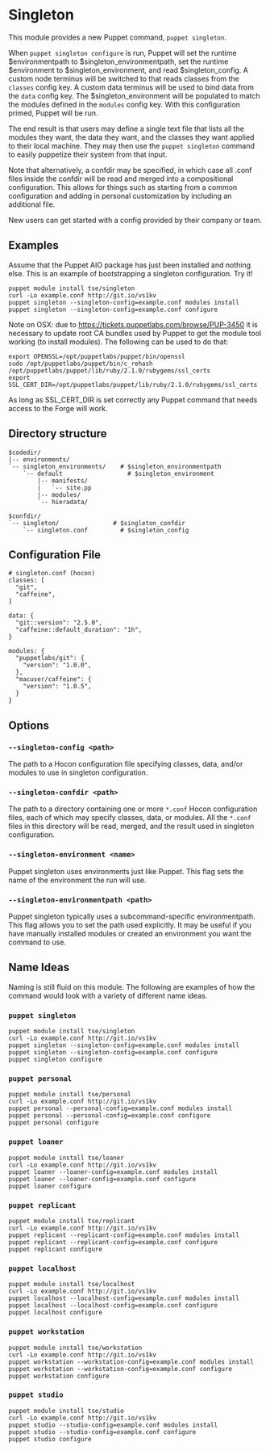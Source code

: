 # Singleton #

This module provides a new Puppet command, `puppet singleton`.

When `puppet singleton configure` is run, Puppet will set the runtime
$environmentpath to $singleton_environmentpath, set the runtime $environment
to $singleton_environment, and read $singleton_config. A custom node
terminus will be switched to that reads classes from the `classes` config key.
A custom data terminus will be used to bind data from the `data` config key.
The $singleton_environment will be populated to match the modules defined in
the `modules` config key. With this configuration primed, Puppet will be run.

The end result is that users may define a single text file that lists all the
modules they want, the data they want, and the classes they want applied to
their local machine. They may then use the `puppet singleton` command to
easily puppetize their system from that input.

Note that alternatively, a confdir may be specified, in which case all .conf
files inside the confdir will be read and merged into a compositional
configuration. This allows for things such as starting from a common
configuration and adding in personal customization by including an additional
file.

New users can get started with a config provided by their company or team.

## Examples ##

Assume that the Puppet AIO package has just been installed and nothing else.
This is an example of bootstrapping a singleton configuration. Try it!

    puppet module install tse/singleton
    curl -Lo example.conf http://git.io/vs1kv
    puppet singleton --singleton-config=example.conf modules install
    puppet singleton --singleton-config=example.conf configure

Note on OSX: due to https://tickets.puppetlabs.com/browse/PUP-3450 it is
necessary to update root CA bundles used by Puppet to get the module tool
working (to install modules). The following can be used to do that:

    export OPENSSL=/opt/puppetlabs/puppet/bin/openssl
    sudo /opt/puppetlabs/puppet/bin/c_rehash /opt/puppetlabs/puppet/lib/ruby/2.1.0/rubygems/ssl_certs
    export SSL_CERT_DIR=/opt/puppetlabs/puppet/lib/ruby/2.1.0/rubygems/ssl_certs

As long as SSL_CERT_DIR is set correctly any Puppet command that needs access to the
Forge will work.

## Directory structure ##

    $codedir/
    |-- environments/
    `-- singleton_environments/    # $singleton_environmentpath
        `-- default                  # $singleton_environment
            |-- manifests/
            |   `-- site.pp
            |-- modules/
            `-- hieradata/

    $confdir/
    `-- singleton/               # $singleton_confdir
        `-- singleton.conf         # $singleton_config

## Configuration File ##

    # singleton.conf (hocon)
    classes: [
      "git",
      "caffeine",
    ]

    data: {
      "git::version": "2.5.0",
      "caffeine::default_duration": "1h",
    }

    modules: {
      "puppetlabs/git": {
        "version": "1.0.0",
      },
      "macuser/caffeine": {
        "version": "1.0.5",
      }
    }

## Options ##

### `--singleton-config <path>` ###

The path to a Hocon configuration file specifying classes, data, and/or modules
to use in singleton configuration.

### `--singleton-confdir <path>` ###

The path to a directory containing one or more `*.conf` Hocon configuration
files, each of which may specify classes, data, or modules. All the `*.conf`
files in this directory will be read, merged, and the result used in singleton
configuration.

### `--singleton-environment <name>` ###

Puppet singleton uses environments just like Puppet. This flag sets the name of
the environment the run will use.

### `--singleton-environmentpath <path>` ###

Puppet singleton typically uses a subcommand-specific environmentpath. This
flag allows you to set the path used explicitly. It may be useful if you have
manually installed modules or created an environment you want the command to
use.

## Name Ideas ##

Naming is still fluid on this module. The following are examples of how the
command would look with a variety of different name ideas.

### `puppet singleton` ###

    puppet module install tse/singleton
    curl -Lo example.conf http://git.io/vs1kv
    puppet singleton --singleton-config=example.conf modules install
    puppet singleton --singleton-config=example.conf configure
    puppet singleton configure

### `puppet personal` ###

    puppet module install tse/personal
    curl -Lo example.conf http://git.io/vs1kv
    puppet personal --personal-config=example.conf modules install
    puppet personal --personal-config=example.conf configure
    puppet personal configure

### `puppet loaner` ###

    puppet module install tse/loaner
    curl -Lo example.conf http://git.io/vs1kv
    puppet loaner --loaner-config=example.conf modules install
    puppet loaner --loaner-config=example.conf configure
    puppet loaner configure

### `puppet replicant` ###

    puppet module install tse/replicant
    curl -Lo example.conf http://git.io/vs1kv
    puppet replicant --replicant-config=example.conf modules install
    puppet replicant --replicant-config=example.conf configure
    puppet replicant configure

### `puppet localhost` ###

    puppet module install tse/localhost
    curl -Lo example.conf http://git.io/vs1kv
    puppet localhost --localhost-config=example.conf modules install
    puppet localhost --localhost-config=example.conf configure
    puppet localhost configure

### `puppet workstation` ###

    puppet module install tse/workstation
    curl -Lo example.conf http://git.io/vs1kv
    puppet workstation --workstation-config=example.conf modules install
    puppet workstation --workstation-config=example.conf configure
    puppet workstation configure

### `puppet studio` ###

    puppet module install tse/studio
    curl -Lo example.conf http://git.io/vs1kv
    puppet studio --studio-config=example.conf modules install
    puppet studio --studio-config=example.conf configure
    puppet studio configure
